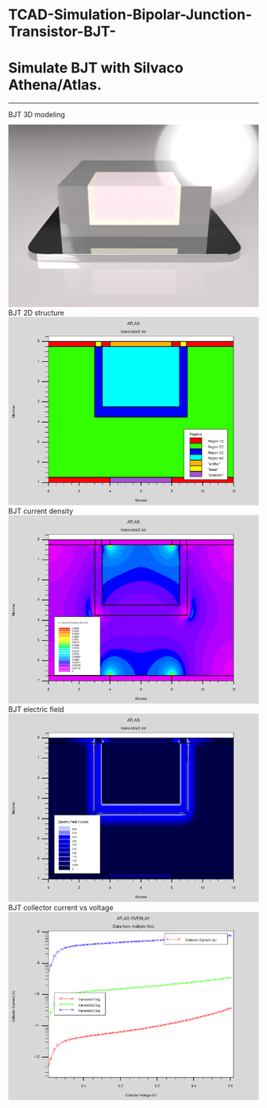 # TCAD-Simulation-Bipolar-Junction-Transistor-BJT-
<h1>Simulate BJT with Silvaco Athena/Atlas.</h1>
<hr>
BJT 3D modeling
<img src="BJT.png" alt="Display">
BJT 2D structure
<img src="BJT structure.png" alt="Display">
BJT current density
<img src="BJT Electron_Current Density.png" alt="Display">
BJT electric field
<img src="BJT Electric Field.png" alt="Display">
BJT collector current vs voltage
<img src="Collector Voltage vs Collector Current with different base voltage.png" alt="Display">
